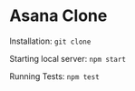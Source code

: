 # Asana Clone

Installation: `git clone`

Starting local server: `npm start`

Running Tests: `npm test`